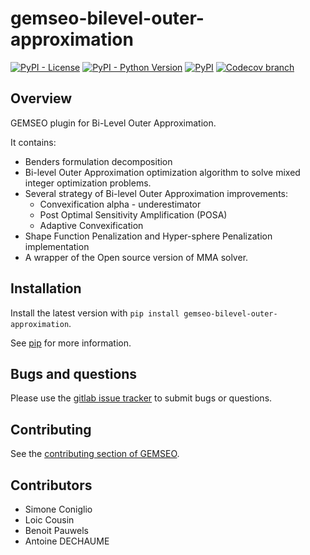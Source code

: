 <!--
Copyright 2021 IRT Saint Exupéry, https://www.irt-saintexupery.com

This work is licensed under the Creative Commons Attribution-ShareAlike 4.0
International License. To view a copy of this license, visit
http://creativecommons.org/licenses/by-sa/4.0/ or send a letter to Creative
Commons, PO Box 1866, Mountain View, CA 94042, USA.
-->

# gemseo-bilevel-outer-approximation

[![PyPI - License](https://img.shields.io/pypi/l/gemseo-bilevel-outer-approximation)](https://www.gnu.org/licenses/lgpl-3.0.en.html)
[![PyPI - Python Version](https://img.shields.io/pypi/pyversions/gemseo-bilevel-outer-approximation)](https://pypi.org/project/gemseo-bilevel-outer-approximation/)
[![PyPI](https://img.shields.io/pypi/v/gemseo-bilevel-outer-approximation)](https://pypi.org/project/gemseo-bilevel-outer-approximation/)
[![Codecov branch](https://img.shields.io/codecov/c/gitlab/gemseo:dev/gemseo-bilevel-outer-approximation/develop)](https://app.codecov.io/gl/gemseo:dev/gemseo-bilevel-outer-approximation)

## Overview

GEMSEO plugin for Bi-Level Outer Approximation.

It contains:
- Benders formulation decomposition
- Bi-level Outer Approximation optimization algorithm to solve mixed integer optimization problems.
- Several strategy of Bi-level Outer Approximation improvements:
  - Convexification alpha - underestimator
  - Post Optimal Sensitivity Amplification (POSA)
  - Adaptive Convexification
- Shape Function Penalization and Hyper-sphere Penalization implementation
- A wrapper of the Open source version of MMA solver.

## Installation

Install the latest version with `pip install gemseo-bilevel-outer-approximation`.

See [pip](https://pip.pypa.io/en/stable/getting-started/) for more information.

## Bugs and questions

Please use the [gitlab issue tracker](https://gitlab.com/gemseo/dev/gemseo-bilevel-outer-approximation/-/issues)
to submit bugs or questions.

## Contributing

See the [contributing section of GEMSEO](https://gemseo.readthedocs.io/en/stable/software/developing.html#dev).

## Contributors

- Simone Coniglio
- Loic Cousin
- Benoit Pauwels
- Antoine DECHAUME
